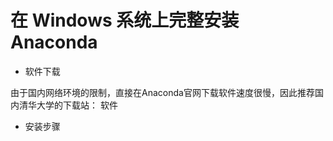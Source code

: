 # 在 Windows 系统上完整安装 Anaconda

- 软件下载

由于国内网络环境的限制，直接在Anaconda官网下载软件速度很慢，因此推荐国内清华大学的下载站：
软件







- 安装步骤

